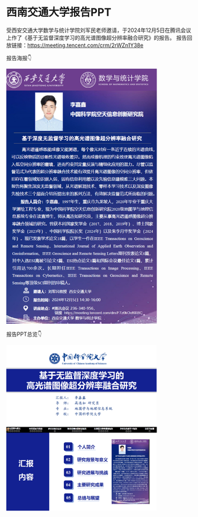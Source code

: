 # 西南交通大学报告PPT

受西安交通大学数学与统计学院刘军民老师邀请，于2024年12月5日在腾讯会议上作了《基于无监督深度学习的高光谱图像超分辨率融合研究》的报告。
报告回放链接：https://meeting.tencent.com/crm/2rWZn1Y38e


报告海报👇

<img src="poster.png" width="400px"/>

报告PPT总览👇

<img src="Fig1.png" width="400px"/>

